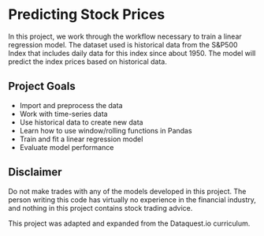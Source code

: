 # Predicting Stock Prices
In this project, we work through the workflow necessary to train a linear regression model. The dataset used is historical data from the S&P500 Index that includes daily data for this index since about 1950. The model will predict the index prices based on historical data.

## Project Goals
- Import and preprocess the data
- Work with time-series data
- Use historical data to create new data
- Learn how to use window/rolling functions in Pandas
- Train and fit a linear regression model
- Evaluate model performance

## Disclaimer
Do not make trades with any of the models developed in this project. The person writing this code has virtually no experience in the financial industry, and nothing in this project contains stock trading advice. 

This project was adapted and expanded from the Dataquest.io curriculum.
